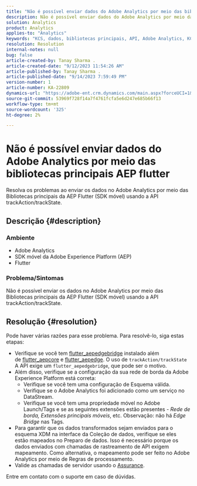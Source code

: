 ```yaml
---
title: "Não é possível enviar dados do Adobe Analytics por meio das bibliotecas principais da AEP Flutter"
description: Não é possível enviar dados do Adobe Analytics por meio das bibliotecas principais da AEP Flutter (SDK móvel) usando a API trackAction/trackState.
solution: Analytics
product: Analytics
applies-to: "Analytics"
keywords: "KCS, dados, bibliotecas principais, API, Adobe Analytics, KCS, Flutter AEP, SDK móvel, Rede de borda, Extensão principal móvel, trackAction, trackState, flutter_aepedgebridge, flutter_aepcore, flutter_aepedge, Adobe Experience Platform"
resolution: Resolution
internal-notes: null
bug: false
article-created-by: Tanay Sharma .
article-created-date: "9/12/2023 11:54:26 AM"
article-published-by: Tanay Sharma .
article-published-date: "9/14/2023 7:59:49 PM"
version-number: 1
article-number: KA-22809
dynamics-url: "https://adobe-ent.crm.dynamics.com/main.aspx?forceUCI=1&pagetype=entityrecord&etn=knowledgearticle&id=6ff5471d-6351-ee11-be6f-6045bd0063aa"
source-git-commit: 53969f728f14a7f4761fcfa5e6d247e685b66f13
workflow-type: tm+mt
source-wordcount: '325'
ht-degree: 2%

---
```


# Não é possível enviar dados do Adobe Analytics por meio das bibliotecas principais AEP flutter


Resolva os problemas ao enviar os dados no Adobe Analytics por meio das Bibliotecas principais da AEP Flutter (SDK móvel) usando a API trackAction/trackState.

## Descrição {#description}


### Ambiente

- Adobe Analytics
- SDK móvel da Adobe Experience Platform (AEP)
- Flutter


### Problema/Sintomas

Não é possível enviar os dados no Adobe Analytics por meio das Bibliotecas principais da AEP Flutter (SDK móvel) usando a API trackAction/trackState.


## Resolução {#resolution}


Pode haver várias razões para esse problema. Para resolvê-lo, siga estas etapas:

- Verifique se você tem [flutter_aepedgebridge](https://pub.dev/packages/flutter_aepedgebridge "Seguir link") instalado além de [flutter_aepcore](https://pub.dev/packages/flutter_aepcore "Seguir link") e [flutter_aepedge](https://pub.dev/packages/flutter_aepedge "Seguir link"). O uso de `trackAction/trackState` A API exige um `flutter_aepedgebridge`, que pode ser o motivo.
- Além disso, verifique se a configuração da sua rede de borda da Adobe Experience Platform está correta:
   - Verifique se você tem uma configuração de Esquema válida.
   - Verifique se o Adobe Analytics foi adicionado como um serviço no DataStream.
   - Verifique se você tem uma propriedade móvel no Adobe Launch/Tags e se as seguintes extensões estão presentes - *Rede de borda, Extensões principais móveis*, etc. Observação: não há *Edge Bridge* nas Tags.
- Para garantir que os dados transformados sejam enviados para o esquema XDM na interface da Coleção de dados, verifique se eles estão mapeados no Preparo de dados. Isso é necessário porque os dados enviados com chamadas de rastreamento de API exigem mapeamento. Como alternativa, o mapeamento pode ser feito no Adobe Analytics por meio de Regras de processamento.
- Valide as chamadas de servidor usando o [Assurance](https://github.com/adobe/aepsdk_flutter/tree/main/plugins/flutter_aepassurance "Seguir link").


Entre em contato com o suporte em caso de dúvidas.

